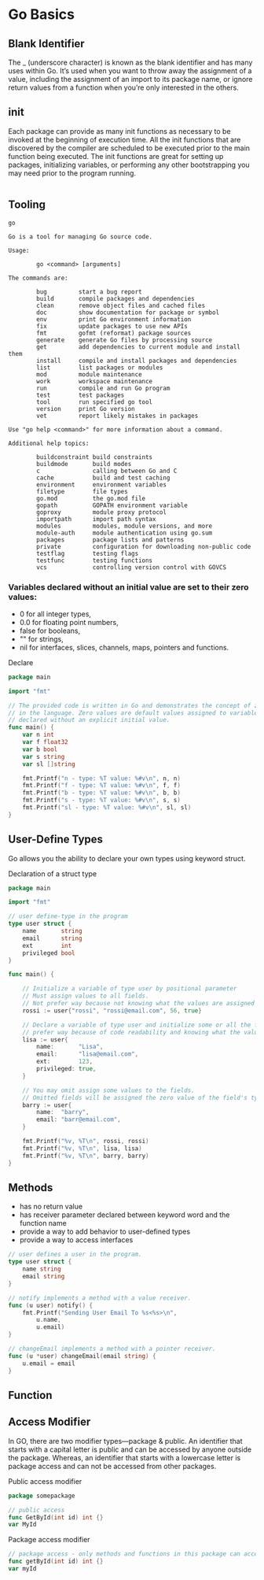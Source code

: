 # Go Basics

## Blank Identifier

The _ (underscore character) is known as the blank identifier and has many uses within Go. It’s used when you want to
throw away the assignment of a value, including the assignment of an import to its package name, or ignore return values
from a function when you’re only interested in the others.

## init

Each package can provide as many init functions as necessary to be invoked at the beginning of execution time. All the
init functions that are discovered by the compiler are scheduled to be executed prior to the main function being
executed. The init functions are great for setting up packages, initializing variables, or performing any other
bootstrapping you may need prior to the program running.

```go

```

## Tooling

```shell
go

Go is a tool for managing Go source code.

Usage:

        go <command> [arguments]

The commands are:

        bug         start a bug report
        build       compile packages and dependencies
        clean       remove object files and cached files
        doc         show documentation for package or symbol
        env         print Go environment information
        fix         update packages to use new APIs
        fmt         gofmt (reformat) package sources
        generate    generate Go files by processing source
        get         add dependencies to current module and install them
        install     compile and install packages and dependencies
        list        list packages or modules
        mod         module maintenance
        work        workspace maintenance
        run         compile and run Go program
        test        test packages
        tool        run specified go tool
        version     print Go version
        vet         report likely mistakes in packages

Use "go help <command>" for more information about a command.

Additional help topics:

        buildconstraint build constraints
        buildmode       build modes
        c               calling between Go and C
        cache           build and test caching
        environment     environment variables
        filetype        file types
        go.mod          the go.mod file
        gopath          GOPATH environment variable
        goproxy         module proxy protocol
        importpath      import path syntax
        modules         modules, module versions, and more
        module-auth     module authentication using go.sum
        packages        package lists and patterns
        private         configuration for downloading non-public code
        testflag        testing flags
        testfunc        testing functions
        vcs             controlling version control with GOVCS

```

### Variables declared without an initial value are set to their zero values:

* 0 for all integer types,
* 0.0 for floating point numbers,
* false for booleans,
* "" for strings,
* nil for interfaces, slices, channels, maps, pointers and functions.

Declare

```go
package main

import "fmt"

// The provided code is written in Go and demonstrates the concept of zero values
// in the language. Zero values are default values assigned to variables that are
// declared without an explicit initial value.
func main() {
	var n int
	var f float32
	var b bool
	var s string
	var sl []string

	fmt.Printf("n - type: %T value: %#v\n", n, n)
	fmt.Printf("f - type: %T value: %#v\n", f, f)
	fmt.Printf("b - type: %T value: %#v\n", b, b)
	fmt.Printf("s - type: %T value: %#v\n", s, s)
	fmt.Printf("sl - type: %T value: %#v\n", sl, sl)
}
```

## User-Define Types

Go allows you the ability to declare your own types using keyword struct.

Declaration of a struct type

```go
package main

import "fmt"

// user define-type in the program
type user struct {
	name       string
	email      string
	ext        int
	privileged bool
}

func main() {

	// Initialize a variable of type user by positional parameter
	// Must assign values to all fields.
	// Not prefer way because not knowing what the values are assigned to the fields
	rossi := user{"rossi", "rossi@email.com", 56, true}

	// Declare a variable of type user and initialize some or all the fields
	// prefer way because of code readability and knowing what the values are assigned to the fields
	lisa := user{
		name:       "Lisa",
		email:      "lisa@email.com",
		ext:        123,
		privileged: true,
	}

	// You may omit assign some values to the fields.
	// Omitted fields will be assigned the zero value of the field's type
	barry := user{
		name:  "barry",
		email: "barr@email.com",
	}

	fmt.Printf("%v, %T\n", rossi, rossi)
	fmt.Printf("%v, %T\n", lisa, lisa)
	fmt.Printf("%v, %T\n", barry, barry)
}
```

## Methods

* has no return value
* has receiver parameter declared between keyword word and the function name
* provide a way to add behavior to user-defined types
* provide a way to access interfaces

```go
// user defines a user in the program.
type user struct {
	name string
	email string
}

// notify implements a method with a value receiver.
func (u user) notify() {
	fmt.Printf("Sending User Email To %s<%s>\n",
		u.name,
		u.email)
}

// changeEmail implements a method with a pointer receiver.
func (u *user) changeEmail(email string) {
	u.email = email
}
```

## Function

## Access Modifier

In GO, there are two modifier types—package & public. An identifier that starts with a capital letter is public and
can be accessed by anyone outside the package. Whereas, an identifier that starts with a lowercase letter is package
access and can not be accessed from other packages.

Public access modifier

```go
package somepackage

// public access
func GetById(int id) int {}
var MyId
```

Package access modifier

```go
// package access - only methods and functions in this package can access them
func getById(int id) int {}
var myId
```

